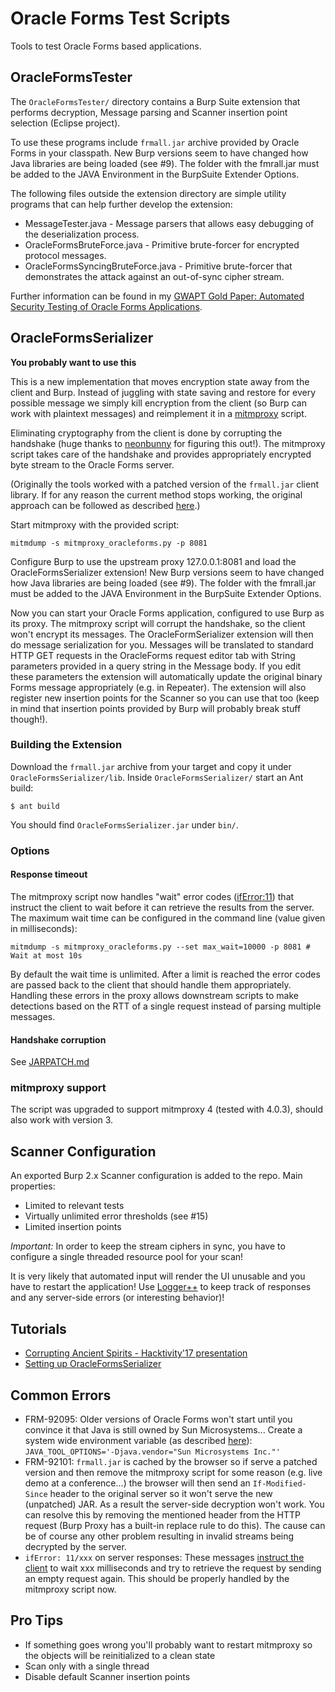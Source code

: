 Oracle Forms Test Scripts
=========================

Tools to test Oracle Forms based applications.

OracleFormsTester
-----------------

The `OracleFormsTester/` directory contains a Burp Suite extension that performs decryption, Message parsing and Scanner insertion point selection (Eclipse project).

To use these programs include `frmall.jar` archive provided by Oracle Forms  in your classpath. New Burp versions seem to have changed how Java libraries are being loaded (see #9). The folder with the fmrall.jar must be added to the JAVA Environment in the BurpSuite Extender Options. 

The following files outside the extension directory are simple utility programs that can help further develop the extension:

* MessageTester.java - Message parsers that allows easy debugging of the deserialization process.
* OracleFormsBruteForce.java - Primitive brute-forcer for encrypted protocol messages.
* OracleFormsSyncingBruteForce.java - Primitive brute-forcer that demonstrates the attack against an out-of-sync cipher stream. 

Further information can be found in my [GWAPT Gold Paper: Automated Security Testing of Oracle Forms Applications](https://www.sans.org/reading-room/whitepapers/testing/automated-security-testing-oracle-forms-applications-35970).

OracleFormsSerializer
---------------------

**You probably want to use this**

This is a new implementation that moves encryption state away from the client and Burp. Instead of juggling with state saving and restore for every possible message we simply kill encryption from the client (so Burp can work with plaintext messages) and reimplement it in a [mitmproxy](https://github.com/mitmproxy/mitmproxy) script.

Eliminating cryptography from the client is done by corrupting the handshake (huge thanks to [neonbunny](https://twitter.com/%40neonbunny9) for figuring this out!). The mitmproxy script takes care of the handshake and provides appropriately encrypted byte stream to the Oracle Forms server.

(Originally the tools worked with a patched version of the `frmall.jar` client library. If for any reason the current method stops working, the original approach can be followed as described [here](JARPATCH.md).)

Start mitmproxy with the provided script:
```
mitmdump -s mitmproxy_oracleforms.py -p 8081 
```

Configure Burp to use the upstream proxy 127.0.0.1:8081 and load the OracleFormsSerializer extension! New Burp versions seem to have changed how Java libraries are being loaded (see #9). The folder with the fmrall.jar must be added to the JAVA Environment in the BurpSuite Extender Options. 

Now you can start your Oracle Forms application, configured to use Burp as its proxy. The mitmproxy script will corrupt the handshake, so the client won't encrypt its messages. The OracleFormSerializer extension will then do message serialization for you. Messages will be translated to standard HTTP GET requests in the OracleForms request editor tab with String parameters provided in a query string in the Message body. If you edit these parameters the extension will automatically update the original binary Forms message appropriately (e.g. in Repeater). The extension will also register new insertion points for the Scanner so you can use that too (keep in mind that insertion points provided by Burp will probably break stuff though!).

### Building the Extension

Download the `frmall.jar` archive from your target and copy it under `OracleFormsSerializer/lib`. Inside `OracleFormsSerializer/` start an Ant build:

```
$ ant build
```

You should find `OracleFormsSerializer.jar` under `bin/`.

### Options

#### Response timeout

The mitmproxy script now handles "wait" error codes ([ifError:11](https://community.oracle.com/docs/DOC-893120)) that instruct the client to wait before it can retrieve the results from the server. The maximum wait time can be configured in the command line (value given in milliseconds):

```
mitmdump -s mitmproxy_oracleforms.py --set max_wait=10000 -p 8081 # Wait at most 10s
```

By default the wait time is unlimited. After a limit is reached the error codes are passed back to the client that should handle them appropriately. Handling these errors in the proxy allows downstream scripts to make detections based on the RTT of a single request instead of parsing multiple messages.

#### Handshake corruption

See [JARPATCH.md](JARPATCH.md)

### mitmproxy support

The script was upgraded to support mitmproxy 4 (tested with 4.0.3), should also work with version 3.

Scanner Configuration
---------------------

An exported Burp 2.x Scanner configuration is added to the repo. Main properties:
* Limited to relevant tests
* Virtually unlimited error thresholds (see #15)
* Limited insertion points

*Important:* In order to keep the stream ciphers in sync, you have to configure a single threaded resource pool for your scan!

It is very likely that automated input will render the UI unusable and you have to restart the application! Use [Logger++](https://portswigger.net/bappstore/470b7057b86f41c396a97903377f3d81) to keep track of responses and any server-side errors (or interesting behavior)!

Tutorials
---------

* [Corrupting Ancient Spirits - Hacktivity'17 presentation](https://www.youtube.com/watch?v=hEoeDPk4TOE)
* [Setting up OracleFormsSerializer](https://vimeo.com/482011043)

Common Errors
-------------

* FRM-92095: Older versions of Oracle Forms won't start until you convince it that Java is still owned by Sun Microsystems... Create a system wide environment variable (as described [here](https://blogs.oracle.com/ptian/solution-for-error-frm-92095:-oracle-jnitiator-version-too-low)): `JAVA_TOOL_OPTIONS='-Djava.vendor="Sun Microsystems Inc."'`
* FRM-92101: `frmall.jar` is cached by the browser so if serve a patched version and then remove the mitmproxy script for some reason (e.g. live demo at a conference...) the browser will then send an `If-Modified-Since` header to the original server so it won't serve the new (unpatched) JAR. As a result the server-side decryption won't work. You can resolve this by removing the mentioned header from the HTTP request (Burp Proxy has a built-in replace rule to do this). The cause can be of course any other problem resulting in invalid streams being decrypted by the server. 
* `ifError: 11/xxx` on server responses: These messages [instruct the client](https://community.oracle.com/docs/DOC-893120) to wait xxx milliseconds and try to retrieve the request by sending an empty request again. This should be properly handled by the mitmproxy script now.

Pro Tips
--------

* If something goes wrong you'll probably want to restart mitmproxy so the objects will be reinitialized to a clean state
* Scan only with a single thread
* Disable default Scanner insertion points
